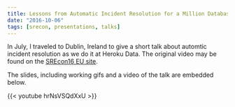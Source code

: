 ```yaml
---
title: Lessons from Automatic Incident Resolution for a Million Databases - SREcon16 EU
date: "2016-10-06"
tags: [srecon, presentations, talks]
---
```


In July, I traveled to Dublin, Ireland to give a short talk about automtic
incident resolution as we do it at Heroku Data. The original video may be found
on the [SREcon16 EU site](
https://www.usenix.org/conference/srecon16europe/program/presentation/burek).

The slides, including working gifs and a video of the talk are embedded below.

{{< youtube hrNsVSQdXxU >}}
